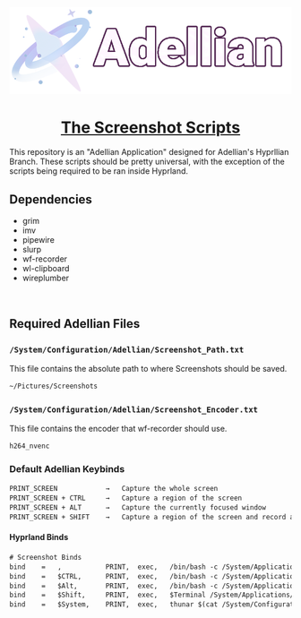 <a href="https://github.com/Ascellayn/Adellian">
  <p align="center">
    <img src="https://github.com/Ascellayn/Adellian/blob/main/Ressources/AdellianBanner-256px.png?raw=true"/>
  </p>
</a>
<h1 align=center>
  <a href="https://github.com/Ascellayn/Adellian">
    The Screenshot Scripts
  </a>
</h1>
This repository is an "Adellian Application" designed for Adellian's Hyprllian Branch. These scripts should be pretty universal, with the exception of the scripts being required to be ran inside Hyprland.  

<br>

## Dependencies
- grim
- imv
- pipewire
- slurp
- wf-recorder
- wl-clipboard
- wireplumber

<br>

## Required Adellian Files
### `/System/Configuration/Adellian/Screenshot_Path.txt`
This file contains the absolute path to where Screenshots should be saved.
```txt
~/Pictures/Screenshots
```
### `/System/Configuration/Adellian/Screenshot_Encoder.txt`
This file contains the encoder that wf-recorder should use.
```txt
h264_nvenc
```

### Default Adellian Keybinds
```txt
PRINT_SCREEN			→	Capture the whole screen
PRINT_SCREEN + CTRL		→	Capture a region of the screen
PRINT_SCREEN + ALT		→	Capture the currently focused window
PRINT_SCREEN + SHIFT	→	Capture a region of the screen and record a video. Requires to do "CTRL+C" on the Terminal Window to stop recording.
```

#### Hyprland Binds
```txt
# Screenshot Binds
bind    =   ,           PRINT,  exec,   /bin/bash -c /System/Applications/Screenshot/Screen.sh
bind    =   $CTRL,      PRINT,  exec,   /bin/bash -c /System/Applications/Screenshot/Region.sh
bind    =   $Alt,       PRINT,  exec,   /bin/bash -c /System/Applications/Screenshot/Window.sh
bind    =   $Shift,     PRINT,  exec,   $Terminal /System/Applications/Screenshot/Video.sh
bind    =   $System,    PRINT,  exec,   thunar $(cat /System/Configuration/Adellian/Screenshot_Path.txt)$(date +%Y-%m)
```
